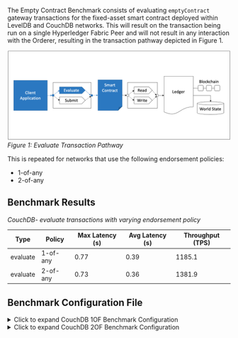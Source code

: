 The Empty Contract Benchmark consists of evaluating `emptyContract` gateway transactions for the fixed-asset smart contract deployed within LevelDB and CouchDB networks. This will result on the transaction being run on a single Hyperledger Fabric Peer and will not result in any interaction with the Orderer, resulting in the transaction pathway depicted in Figure 1.

![evaluate empty contract pathway](../../../../../diagrams/TransactionRoute_EvaluateEmpty.png)*Figure 1: Evaluate Transaction Pathway*

This is repeated for networks that use the following endorsement policies:
 
 - 1-of-any
 - 2-of-any

## Benchmark Results

*CouchDB- evaluate transactions with varying endorsement policy*

| Type | Policy | Max Latency (s) | Avg Latency (s) | Throughput (TPS) |
| ---- | ------ | --------------- | --------------- | ---------------- |
| evaluate | 1-of-any | 0.77 | 0.39	| 1185.1 |
| evaluate | 2-of-any | 0.73 | 0.36 | 1381.9 |

## Benchmark Configuration File

<details>
  <summary>Click to expand CouchDB 1OF Benchmark Configuration</summary>

```
workers:
  type: local
  number: 10
rounds:
  - label: empty-contract-evaluate
    description: >-
      Test an evaluateTransaction() Gateway method against the Go
      `fixed-asset` Smart Contract method named `emptyContract`, which
      immediately returns a null response. This represents the fastest possible
      round trip time for an evaluateTransaction() method that does not touch
      the world state or perform any action.
    chaincodeID: fixed-asset
    txDuration: 300
    rateControl:
      type: fixed-backlog
      opts:
        unfinished_per_client: 200
    arguments:
      chaincodeID: fixed-asset
      consensus: false
    callback: benchmarks/api/fabric/lib/empty-contract.js
```
</details>

<details>
  <summary>Click to expand CouchDB 2OF Benchmark Configuration</summary>

```
workers:
  type: local
  number: 10
rounds:
  - label: empty-contract-evaluate
    description: >-
      Test an evaluateTransaction() Gateway method against the Go
      `fixed-asset` Smart Contract method named `emptyContract`, which
      immediately returns a null response. This represents the fastest possible
      round trip time for an evaluateTransaction() method that does not touch
      the world state or perform any action.
    chaincodeID: fixed-asset
    txDuration: 300
    rateControl:
      type: fixed-backlog
      opts:
        unfinished_per_client: 200
        startingTps: 10
    arguments:
      chaincodeID: fixed-asset
      consensus: false
    callback: benchmarks/api/fabric/lib/empty-contract.js
```
</details>